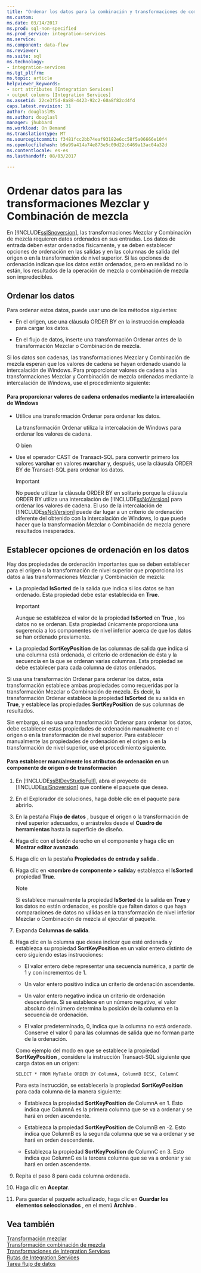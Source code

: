 ```yaml
---
title: "Ordenar los datos para la combinación y transformaciones de combinación de mezcla | Documentos de Microsoft"
ms.custom: 
ms.date: 03/14/2017
ms.prod: sql-non-specified
ms.prod_service: integration-services
ms.service: 
ms.component: data-flow
ms.reviewer: 
ms.suite: sql
ms.technology:
- integration-services
ms.tgt_pltfrm: 
ms.topic: article
helpviewer_keywords:
- sort attributes [Integration Services]
- output columns [Integration Services]
ms.assetid: 22ce3f5d-8a88-4423-92c2-60a8f82cd4fd
caps.latest.revision: 31
author: douglaslMS
ms.author: douglasl
manager: jhubbard
ms.workload: On Demand
ms.translationtype: MT
ms.sourcegitcommit: f3481fcc2bb74eaf93182e6cc58f5a06666e10f4
ms.openlocfilehash: b9a99a414a74e873e5c09d22c6469a13ac04a32d
ms.contentlocale: es-es
ms.lasthandoff: 08/03/2017

---
```

# <a name="sort-data-for-the-merge-and-merge-join-transformations"></a>Ordenar datos para las transformaciones Mezclar y Combinación de mezcla
  En [!INCLUDE[ssISnoversion](../../../includes/ssisnoversion-md.md)], las transformaciones Mezclar y Combinación de mezcla requieren datos ordenados en sus entradas. Los datos de entrada deben estar ordenados físicamente, y se deben establecer opciones de ordenación en las salidas y en las columnas de salida del origen o en la transformación de nivel superior. Si las opciones de ordenación indican que los datos están ordenados, pero en realidad no lo están, los resultados de la operación de mezcla o combinación de mezcla son impredecibles.  
  
## <a name="sorting-the-data"></a>Ordenar los datos  
 Para ordenar estos datos, puede usar uno de los métodos siguientes:  
  
-   En el origen, use una cláusula ORDER BY en la instrucción empleada para cargar los datos.  
  
-   En el flujo de datos, inserte una transformación Ordenar antes de la transformación Mezclar o Combinación de mezcla.  
  
 Si los datos son cadenas, las transformaciones Mezclar y Combinación de mezcla esperan que los valores de cadena se hayan ordenado usando la intercalación de Windows. Para proporcionar valores de cadena a las transformaciones Mezclar y Combinación de mezcla ordenadas mediante la intercalación de Windows, use el procedimiento siguiente:  
  
#### <a name="to-provide-string-values-that-are-sorted-by-using-windows-collation"></a>Para proporcionar valores de cadena ordenados mediante la intercalación de Windows  
  
-   Utilice una transformación Ordenar para ordenar los datos.  
  
     La transformación Ordenar utiliza la intercalación de Windows para ordenar los valores de cadena.  
  
     O bien  
  
-   Use el operador CAST de Transact-SQL para convertir primero los valores **varchar** en valores **nvarchar** y, después, use la cláusula ORDER BY de Transact-SQL para ordenar los datos.  
  
    > [!IMPORTANT]  
    >  No puede utilizar la cláusula ORDER BY en solitario porque la cláusula ORDER BY utiliza una intercalación de [!INCLUDE[ssNoVersion](../../../includes/ssnoversion-md.md)] para ordenar los valores de cadena. El uso de la intercalación de [!INCLUDE[ssNoVersion](../../../includes/ssnoversion-md.md)] puede dar lugar a un criterio de ordenación diferente del obtenido con la intercalación de Windows, lo que puede hacer que la transformación Mezclar o Combinación de mezcla genere resultados inesperados.  
  
## <a name="setting-sort-options-on-the-data"></a>Establecer opciones de ordenación en los datos  
 Hay dos propiedades de ordenación importantes que se deben establecer para el origen o la transformación de nivel superior que proporciona los datos a las transformaciones Mezclar y Combinación de mezcla:  
  
-   La propiedad **IsSorted** de la salida que indica si los datos se han ordenado. Esta propiedad debe estar establecida en **True**.  
  
    > [!IMPORTANT]  
    >  Aunque se establezca el valor de la propiedad **IsSorted** en **True** , los datos no se ordenan. Esta propiedad únicamente proporciona una sugerencia a los componentes de nivel inferior acerca de que los datos se han ordenado previamente.  
  
-   La propiedad **SortKeyPosition** de las columnas de salida que indica si una columna está ordenada, el criterio de ordenación de ésta y la secuencia en la que se ordenan varias columnas. Esta propiedad se debe establecer para cada columna de datos ordenados.  
  
 Si usa una transformación Ordenar para ordenar los datos, esta transformación establece ambas propiedades como requeridas por la transformación Mezclar o Combinación de mezcla. Es decir, la transformación Ordenar establece la propiedad **IsSorted** de su salida en **True**, y establece las propiedades **SortKeyPosition** de sus columnas de resultados.  
  
 Sin embargo, si no usa una transformación Ordenar para ordenar los datos, debe establecer estas propiedades de ordenación manualmente en el origen o en la transformación de nivel superior. Para establecer manualmente las propiedades de ordenación en el origen o en la transformación de nivel superior, use el procedimiento siguiente.  
  
#### <a name="to-manually-set-sort-attributes-on-a-source-or-transformation-component"></a>Para establecer manualmente los atributos de ordenación en un componente de origen o de transformación  
  
1.  En [!INCLUDE[ssBIDevStudioFull](../../../includes/ssbidevstudiofull-md.md)], abra el proyecto de [!INCLUDE[ssISnoversion](../../../includes/ssisnoversion-md.md)] que contiene el paquete que desea.  
  
2.  En el Explorador de soluciones, haga doble clic en el paquete para abrirlo.  
  
3.  En la pestaña **Flujo de datos** , busque el origen o la transformación de nivel superior adecuados, o arrástrelos desde el **Cuadro de herramientas** hasta la superficie de diseño.  
  
4.  Haga clic con el botón derecho en el componente y haga clic en **Mostrar editor avanzado**.  
  
5.  Haga clic en la pestaña **Propiedades de entrada y salida** .  
  
6.  Haga clic en  **\<nombre de componente > salida**y establezca el **IsSorted** propiedad **True**.  
  
    > [!NOTE]  
    >  Si establece manualmente la propiedad **IsSorted** de la salida en **True** y los datos no están ordenados, es posible que falten datos o que haya comparaciones de datos no válidas en la transformación de nivel inferior Mezclar o Combinación de mezcla al ejecutar el paquete.  
  
7.  Expanda **Columnas de salida**.  
  
8.  Haga clic en la columna que desea indicar que esté ordenada y establezca su propiedad **SortKeyPosition** en un valor entero distinto de cero siguiendo estas instrucciones:  
  
    -   El valor entero debe representar una secuencia numérica, a partir de 1 y con incrementos de 1.  
  
    -   Un valor entero positivo indica un criterio de ordenación ascendente.  
  
    -   Un valor entero negativo indica un criterio de ordenación descendente. Si se establece en un número negativo, el valor absoluto del número determina la posición de la columna en la secuencia de ordenación.  
  
    -   El valor predeterminado, 0, indica que la columna no está ordenada. Conserve el valor 0 para las columnas de salida que no forman parte de la ordenación.  
  
     Como ejemplo del modo en que se establece la propiedad **SortKeyPosition** , considere la instrucción Transact-SQL siguiente que carga datos en un origen:  
  
     `SELECT * FROM MyTable ORDER BY ColumnA, ColumnB DESC, ColumnC`  
  
     Para esta instrucción, se establecería la propiedad **SortKeyPosition** para cada columna de la manera siguiente:  
  
    -   Establezca la propiedad **SortKeyPosition** de ColumnA en 1. Esto indica que ColumnA es la primera columna que se va a ordenar y se hará en orden ascendente.  
  
    -   Establezca la propiedad **SortKeyPosition** de ColumnB en -2. Esto indica que ColumnB es la segunda columna que se va a ordenar y se hará en orden descendente.  
  
    -   Establezca la propiedad **SortKeyPosition** de ColumnC en 3. Esto indica que ColumnC es la tercera columna que se va a ordenar y se hará en orden ascendente.  
  
9. Repita el paso 8 para cada columna ordenada.  
  
10. Haga clic en **Aceptar**.  
  
11. Para guardar el paquete actualizado, haga clic en **Guardar los elementos seleccionados** , en el menú **Archivo** .  
  
## <a name="see-also"></a>Vea también  
 [Transformación mezclar](../../../integration-services/data-flow/transformations/merge-transformation.md)   
 [Transformación combinación de mezcla](../../../integration-services/data-flow/transformations/merge-join-transformation.md)   
 [Transformaciones de Integration Services](../../../integration-services/data-flow/transformations/integration-services-transformations.md)   
 [Rutas de Integration Services](../../../integration-services/data-flow/integration-services-paths.md)   
 [Tarea flujo de datos](../../../integration-services/control-flow/data-flow-task.md)  
  
  

